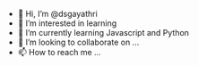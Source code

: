 - 👋 Hi, I’m @dsgayathri
- 👀 I’m interested in learning
- 🌱 I’m currently learning Javascript and Python
- 💞️ I’m looking to collaborate on ...
- 📫 How to reach me ...

<!---
dsgayathri/dsgayathri is a ✨ special ✨ repository because its `README.md` (this file) appears on your GitHub profile.
You can click the Preview link to take a look at your changes.
--->
